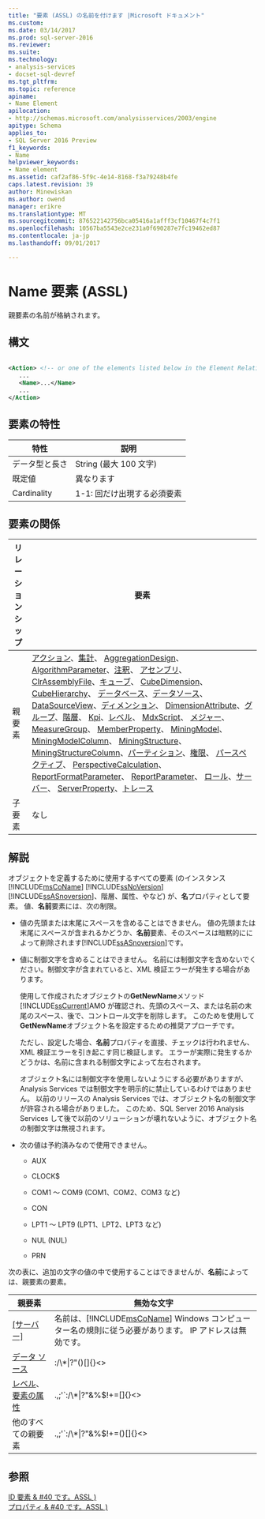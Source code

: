 ```yaml
---
title: "要素 (ASSL) の名前を付けます |Microsoft ドキュメント"
ms.custom: 
ms.date: 03/14/2017
ms.prod: sql-server-2016
ms.reviewer: 
ms.suite: 
ms.technology:
- analysis-services
- docset-sql-devref
ms.tgt_pltfrm: 
ms.topic: reference
apiname:
- Name Element
apilocation:
- http://schemas.microsoft.com/analysisservices/2003/engine
apitype: Schema
applies_to:
- SQL Server 2016 Preview
f1_keywords:
- Name
helpviewer_keywords:
- Name element
ms.assetid: caf2af86-5f9c-4e14-8168-f3a79248b4fe
caps.latest.revision: 39
author: Minewiskan
ms.author: owend
manager: erikre
ms.translationtype: MT
ms.sourcegitcommit: 876522142756bca05416a1afff3cf10467f4c7f1
ms.openlocfilehash: 10567ba5543e2ce231a0f690287e7fc19462ed87
ms.contentlocale: ja-jp
ms.lasthandoff: 09/01/2017

---
```

# <a name="name-element-assl"></a>Name 要素 (ASSL)
  親要素の名前が格納されます。  
  
## <a name="syntax"></a>構文  
  
```xml  
  
<Action> <!-- or one of the elements listed below in the Element Relationships table -->  
   ...  
   <Name>...</Name>  
   ...  
</Action>  
```  
  
## <a name="element-characteristics"></a>要素の特性  
  
|特性|説明|  
|--------------------|-----------------|  
|データ型と長さ|String (最大 100 文字)|  
|既定値|異なります|  
|Cardinality|1-1: 回だけ出現する必須要素|  
  
## <a name="element-relationships"></a>要素の関係  
  
|リレーションシップ|要素|  
|------------------|-------------|  
|親要素|[アクション](../../../analysis-services/scripting/objects/action-element-assl.md)、[集計](../../../analysis-services/scripting/objects/aggregation-element-assl.md)、 [AggregationDesign](../../../analysis-services/scripting/objects/aggregationdesign-element-assl.md)、 [AlgorithmParameter](../../../analysis-services/scripting/objects/algorithmparameter-element-assl.md)、[注釈](../../../analysis-services/scripting/objects/annotation-element-assl.md)、 [アセンブリ](../../../analysis-services/scripting/objects/assembly-element-assl.md)、 [ClrAssemblyFile](../../../analysis-services/scripting/data-type/clrassemblyfile-data-type-assl.md)、[キューブ](../../../analysis-services/scripting/objects/cube-element-assl.md)、 [CubeDimension](../../../analysis-services/scripting/data-type/cubedimension-data-type-assl.md)、 [CubeHierarchy](../../../analysis-services/scripting/data-type/cubehierarchy-data-type-assl.md)、 [データベース](../../../analysis-services/scripting/objects/database-element-assl.md)、[データソース](../../../analysis-services/scripting/objects/datasource-element-assl.md)、 [DataSourceView](../../../analysis-services/scripting/objects/datasourceview-element-assl.md)、[ディメンション](../../../analysis-services/scripting/objects/dimension-element-assl.md)、 [DimensionAttribute](../../../analysis-services/scripting/data-type/dimensionattribute-data-type-assl.md)、[グループ](../../../analysis-services/scripting/objects/group-element-assl.md)、[階層](../../../analysis-services/scripting/objects/hierarchy-element-assl.md)、 [Kpi](../../../analysis-services/scripting/objects/kpi-element-assl.md)、[レベル](../../../analysis-services/scripting/objects/level-element-assl.md)、 [MdxScript](../../../analysis-services/scripting/objects/mdxscript-element-assl.md)、 [メジャー](../../../analysis-services/scripting/objects/measure-element-assl.md)、 [MeasureGroup](../../../analysis-services/scripting/objects/measuregroup-element-assl.md)、 [MemberProperty](../../../analysis-services/scripting/objects/attributerelationship-element-assl.md)、 [MiningModel](../../../analysis-services/scripting/objects/miningmodel-element-assl.md)、 [MiningModelColumn](../../../analysis-services/scripting/data-type/miningmodelcolumn-data-type-assl.md)、 [MiningStructure](../../../analysis-services/scripting/objects/miningstructure-element-assl.md)、 [MiningStructureColumn](../../../analysis-services/scripting/data-type/miningstructurecolumn-data-type-assl.md)、[パーティション](../../../analysis-services/scripting/objects/partition-element-assl.md)、[権限](../../../analysis-services/scripting/data-type/permission-data-type-assl.md)、 [パースペクティブ](../../../analysis-services/scripting/objects/perspective-element-assl.md)、 [PerspectiveCalculation](../../../analysis-services/scripting/data-type/perspectivecalculation-data-type-assl.md)、 [ReportFormatParameter](../../../analysis-services/scripting/objects/reportformatparameter-element-asl.md)、 [ReportParameter](../../../analysis-services/scripting/objects/reportparameter-element-assl.md)、 [ロール](../../../analysis-services/scripting/objects/role-element-assl.md)、[サーバー](../../../analysis-services/scripting/objects/server-element-assl.md)、 [ServerProperty](../../../analysis-services/scripting/objects/serverproperty-element-assl.md)、[トレース](../../../analysis-services/scripting/objects/trace-element-assl.md)|  
|子要素|なし|  
  
## <a name="remarks"></a>解説  
 オブジェクトを定義するために使用するすべての要素 (のインスタンス[!INCLUDE[msCoName](../../../includes/msconame-md.md)] [!INCLUDE[ssNoVersion](../../../includes/ssnoversion-md.md)] [!INCLUDE[ssASnoversion](../../../includes/ssasnoversion-md.md)]、階層、属性、やなど) が、**名**プロパティとして要素。 値、**名前**要素には、次の制限。  
  
-   値の先頭または末尾にスペースを含めることはできません。 値の先頭または末尾にスペースが含まれるかどうか、**名前**要素、そのスペースは暗黙的にによって削除されます[!INCLUDE[ssASnoversion](../../../includes/ssasnoversion-md.md)]です。  
  
-   値に制御文字を含めることはできません。 名前には制御文字を含めないでください。制御文字が含まれていると、XML 検証エラーが発生する場合があります。  
  
     使用して作成されたオブジェクトの**GetNewName**メソッド[!INCLUDE[ssCurrent](../../../includes/sscurrent-md.md)]AMO が確認され、先頭のスペース、または名前の末尾のスペース、後で、コントロール文字を削除します。 このためを使用して**GetNewName**オブジェクト名を設定するための推奨アプローチです。  
  
     ただし、設定した場合、**名前**プロパティを直接、チェックは行われません、XML 検証エラーを引き起こす同じ検証します。 エラーが実際に発生するかどうかは、名前に含まれる制御文字によって左右されます。  
  
     オブジェクト名には制御文字を使用しないようにする必要がありますが、Analysis Services では制御文字を明示的に禁止しているわけではありません。 以前のリリースの Analysis Services では、オブジェクト名の制御文字が許容される場合がありました。 このため、SQL Server 2016 Analysis Services して後で以前のソリューションが壊れないように、オブジェクト名の制御文字は無視されます。  
  
-   次の値は予約済みなので使用できません。  
  
    -   AUX  
  
    -   CLOCK$  
  
    -   COM1 ～ COM9 (COM1、COM2、COM3 など)  
  
    -   CON  
  
    -   LPT1 ～ LPT9 (LPT1、LPT2、LPT3 など)  
  
    -   NUL (NUL)  
  
    -   PRN  
  
 次の表に、追加の文字の値の中で使用することはできませんが、**名前**によっては、親要素の要素。  
  
|親要素|無効な文字|  
|--------------------|------------------------|  
|[[サーバー]](../../../analysis-services/scripting/objects/server-element-assl.md)|名前は、[!INCLUDE[msCoName](../../../includes/msconame-md.md)] Windows コンピューター名の規則に従う必要があります。 IP アドレスは無効です。|  
|[データ ソース](../../../analysis-services/scripting/objects/datasource-element-assl.md)|:/\\*&#124;?"()[]{}<>|  
|[レベル](../../../analysis-services/scripting/objects/level-element-assl.md)、[要素の属性](../../../analysis-services/scripting/objects/attribute-element-assl.md)|.,;'`:/\\*&#124;?"&%$!+=[]{}<>|  
|他のすべての親要素|.,;'`:/\\*&#124;?"&%$!+=()[]{}<>|  
  
## <a name="see-also"></a>参照  
 [ID 要素 & #40 です。ASSL &#41;](../../../analysis-services/scripting/properties/id-element-assl.md)   
 [プロパティ & #40 です。ASSL &#41;](../../../analysis-services/scripting/properties/properties-assl.md)  
  
  
